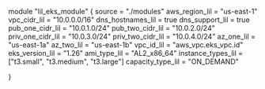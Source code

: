 module "lil_eks_module" {
  source            = "./modules"
  aws_region_lil    = "us-east-1"
  vpc_cidr_lil      = "10.0.0.0/16"
  dns_hostnames_lil  = true
  dns_support_lil    = true
  pub_one_cidr_lil   = "10.0.1.0/24"
  pub_two_cidr_lil   = "10.0.2.0/24"
  priv_one_cidr_lil  = "10.0.3.0/24"
  priv_two_cidr_lil  = "10.0.4.0/24"
  az_one_lil         = "us-east-1a"
  az_two_lil         = "us-east-1b"
  vpc_id_lil         = "aws_vpc.eks_vpc.id"
  eks_version_lil    = "1.26"
  ami_type_lil       = "AL2_x86_64"
  instance_types_lil = ["t3.small", "t3.medium", "t3.large"]
  capacity_type_lil  = "ON_DEMAND"

}